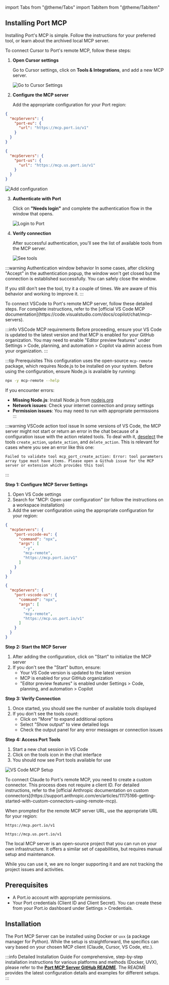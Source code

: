 import Tabs from "@theme/Tabs"
import TabItem from "@theme/TabItem"

## Installing Port MCP

Installing Port's MCP is simple. Follow the instructions for your preferred tool, or learn about the archived local MCP server.

<Tabs groupId="mcp-setup" queryString>
<TabItem value="cursor" label="Cursor">
To connect Cursor to Port's remote MCP, follow these steps:

1. **Open Cursor settings**

   Go to Cursor settings, click on **Tools & Integrations**, and add a new MCP server.

   ![Go to Cursor Settings](/img/ai-agents/MCPInstallCursorStep1.png)

2. **Configure the MCP server**

   Add the appropriate configuration for your Port region:

<Tabs>
<TabItem value="eu" label="EU">

```json showLineNumbers
{
  "mcpServers": {
    "port-eu": {
      "url": "https://mcp.port.io/v1"
    }
  }
}
```

</TabItem>
<TabItem value="us" label="US">

```json showLineNumbers
{
  "mcpServers": {
    "port-us": {
      "url": "https://mcp.us.port.io/v1"
    }
  }
}
```

</TabItem>
</Tabs>

   ![Add configuration](/img/ai-agents/MCPInstallCursorStep2.png)

3. **Authenticate with Port**

   Click on **"Needs login"** and complete the authentication flow in the window that opens.

   ![Login to Port](/img/ai-agents/MCPInstallCursorStep3.png)

4. **Verify connection**

   After successful authentication, you'll see the list of available tools from the MCP server.

   ![See tools](/img/ai-agents/MCPInstallCursorStep4.png)

:::warning Authentication window behavior
In some cases, after clicking "Accept" in the authentication popup, the window won't get closed but the connection is established successfully. You can safely close the window.

If you still don't see the tool, try it a couple of times. We are aware of this behavior and working to improve it.
:::

</TabItem>
<TabItem value="vscode" label="VSCode">
To connect VSCode to Port's remote MCP server, follow these detailed steps. For complete instructions, refer to the [official VS Code MCP documentation](https://code.visualstudio.com/docs/copilot/chat/mcp-servers).

:::info VSCode MCP requirements
Before proceeding, ensure your VS Code is updated to the latest version and that MCP is enabled for your GitHub organization. You may need to enable "Editor preview features" under Settings > Code, planning, and automation > Copilot via admin access from your organization.
:::

:::tip Prerequisites
This configuration uses the open-source `mcp-remote` package, which requires Node.js to be installed on your system. Before using the configuration, ensure Node.js is available by running:

```bash
npx -y mcp-remote --help
```

If you encounter errors:
- **Missing Node.js**: Install Node.js from [nodejs.org](https://nodejs.org/)
- **Network issues**: Check your internet connection and proxy settings
- **Permission issues**: You may need to run with appropriate permissions
:::

:::warning VSCode action tool issue
In some versions of VS Code, the MCP server might not start or return an error in the chat because of a configuration issue with the action related tools. To deal with it, [deselect](/ai-interfaces/port-mcp-server/available-tools#select-which-tools-to-use)  the tools `create_action`, `update_action`, and `delete_action`.
This is relevant for cases where you see an error like this one:
```
Failed to validate tool mcp_port_create_action: Error: tool parameters array type must have items. Please open a Github issue for the MCP server or extension which provides this tool
```
:::

**Step 1: Configure MCP Server Settings**

1. Open VS Code settings
2. Search for "MCP: Open user configuration" (or follow the instructions on a workspace installation)
3. Add the server configuration using the appropriate configuration for your region:

<Tabs>
<TabItem value="eu" label="EU">

```json showLineNumbers
{
  "mcpServers": {
    "port-vscode-eu": {
      "command": "npx",
      "args": [
        "-y",
        "mcp-remote",
        "https://mcp.port.io/v1"
      ]
    }
  }
}
```

</TabItem>
<TabItem value="us" label="US">

```json showLineNumbers
{
  "mcpServers": {
    "port-vscode-us": {
      "command": "npx",
      "args": [
        "-y",
        "mcp-remote",
        "https://mcp.us.port.io/v1"
      ]
    }
  }
}
```

</TabItem>
</Tabs>

**Step 2: Start the MCP Server**

1. After adding the configuration, click on "Start" to initialize the MCP server
2. If you don't see the "Start" button, ensure:
   - Your VS Code version is updated to the latest version
   - MCP is enabled for your GitHub organization
   - "Editor preview features" is enabled under Settings > Code, planning, and automation > Copilot

**Step 3: Verify Connection**

1. Once started, you should see the number of available tools displayed
2. If you don't see the tools count:
   - Click on "More" to expand additional options
   - Select "Show output" to view detailed logs
   - Check the output panel for any error messages or connection issues

**Step 4: Access Port Tools**

1. Start a new chat session in VS Code
2. Click on the tools icon in the chat interface
3. You should now see Port tools available for use

![VS Code MCP Setup](/img/ai-agents/MCPVSCodeSetup.gif)

</TabItem>
<TabItem value="claude" label="Claude">
To connect Claude to Port's remote MCP, you need to create a custom connector. This process does not require a client ID. For detailed instructions, refer to the [official Anthropic documentation on custom connectors](https://support.anthropic.com/en/articles/11175166-getting-started-with-custom-connectors-using-remote-mcp).

When prompted for the remote MCP server URL, use the appropriate URL for your region:

<Tabs>
<TabItem value="eu" label="EU">

```
https://mcp.port.io/v1
```

</TabItem>
<TabItem value="us" label="US">

```
https://mcp.us.port.io/v1
```

</TabItem>
</Tabs>

</TabItem>
<TabItem value="local-mcp" label="Local MCP">
The local MCP server is an open-source project that you can run on your own infrastructure. It offers a similar set of capabilities, but requires manual setup and maintenance.
	
While you can use it, we are no longer supporting it and are not tracking the project issues and activities.

<h2>Prerequisites</h2>

-   A Port.io account with appropriate permissions.
-   Your Port credentials (Client ID and Client Secret). You can create these from your Port.io dashboard under Settings > Credentials.

<h2>Installation</h2>

The Port MCP Server can be installed using Docker or `uvx` (a package manager for Python). While the setup is straightforward, the specifics can vary based on your chosen MCP client (Claude, Cursor, VS Code, etc.).

:::info Detailed Installation Guide
For comprehensive, step-by-step installation instructions for various platforms and methods (Docker, UVX), please refer to the **[Port MCP Server GitHub README](https://github.com/port-labs/port-mcp-server)**.
The README provides the latest configuration details and examples for different setups.
:::

</TabItem>
</Tabs>

